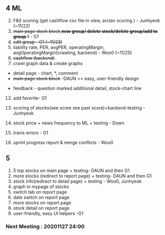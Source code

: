 ## 4 ML

2. F&S scoring (get cashflow csv file in view, arctan scoring ) - Junhyeok (~11/22)
6. ~~main page stock block,**new group/ delete stock/delete group/add to group** 1~~ - G1
8. ~~edit group - G1 (~11/23)~~
9. liability rate, PER, avgPER, operatingMargin, avgOperatingMargin(crawling, backend) - Woo0 (~11/25)
10. ~~cashflow (backend)~~
11. crawl graph data & create graphs
- detail page - chart, *, comment
- ~~main page stock block~~ -DAUN >> easy, user-friendly design
+ feedback - question marked additional detail, stock-chart line
12. add favorite- G1


7. scoring of stocks(see score see past score)+backend-testing - Junhyeok
1. stock price + news frequency to ML + testing - Down
2. travis errors - G1
3. sprint progress report & merge conflicts - Woo0






## 5 
1. 5 top stocks on main page + testing- DAUN and then G1
2. more stocks (redirect to report page) + testing- DAUN and then G1
3. stock info(redirect to detail page) + testing - Woo0, Junhyeok 
1. graph in mypage of stocks
2. switch tab on report page
3. date switch on report page
4. more stocks on report page
5. stock detail on report page
8. user-friendly, easy UI helpers -G1

### Next Meeting : 20201127 24:00